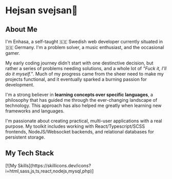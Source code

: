 <h1>Hejsan svejsan👋</h1>

<h2>About Me</h2>
<p>
  I'm Enhasa, a self-taught 🇸🇪 Swedish web developer currently situated in 🇩🇪 Germany. I'm a problem solver, a music enthusiast, and the occasional gamer. 
</p>

<p>
  My early coding journey didn't start with one destinctive decision, but rather a series of problems needing solutions, and a whole lot of <i>"Fuck it, I'll do it myself."</i>. Much of my progress came from the sheer need to make my projects functional, and it eventually sparked a burning passion for development.
</p>

<p>
  I'm a strong believer in <strong>learning concepts over specific languages</strong>, a philosophy that has guided me through the ever-changing landscape of technology. This approach has also helped me greatly when learning new frameworks and languages.
</p>

<p>
  I'm passionate about creating practical, multi-user applications with a real purpose. My toolkit includes working with React/Typescript/SCSS frontends, NodeJS/Websocket backends, and relational databases for persistent storage. 
</p>

<h2>My Tech Stack</h2>
[![My Skills](https://skillicons.dev/icons?i=html,sass,js,ts,react,nodejs,mysql,php)]
